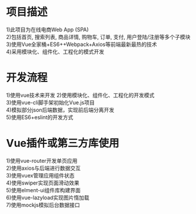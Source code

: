 # 项目描述
1)此项目为在线电商Web App (SPA)   
2)包括首页, 搜索列表, 商品详情, 购物车, 订单, 支付, 用户登陆/注册等多个子模块  
3)使用Vue全家桶+ES6++Webpack+Axios等前端最新最热的技术  
4)采用模块化、组件化、工程化的模式开发  
# 开发流程  
1)使用vue技术来开发
2)使用模块化、组件化、工程化的开发模式  
3)使用vue-cli脚手架初始化Vue.js项目  
4)模拟部分json后端数据，实现前后端分离开发  
5)使用ES6+eslint的开发方式  
# Vue插件或第三方库使用
1)使用vue-router开发单页应用  
2)使用axios与后端进行数据交互  
3)使用vuex管理应用组件状态  
4)使用swiper实现页面滑动效果  
5)使用elment-ui组件库构建界面  
6)使用vue-lazyload实现图片惰加载  
7)使用mockjs模拟后台数据接口  